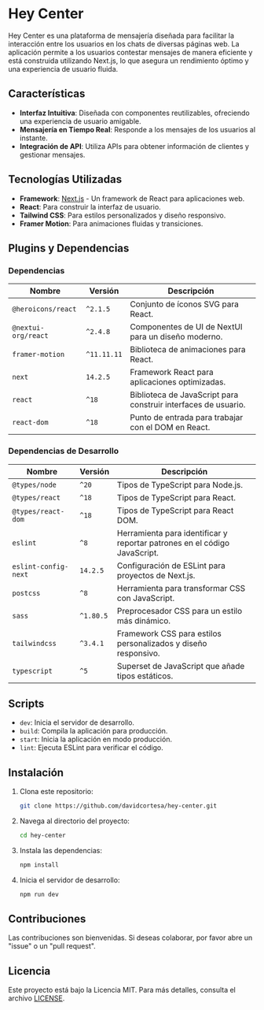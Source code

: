 # Hey Center

Hey Center es una plataforma de mensajería diseñada para facilitar la interacción entre los usuarios en los chats de diversas páginas web. La aplicación permite a los usuarios contestar mensajes de manera eficiente y está construida utilizando Next.js, lo que asegura un rendimiento óptimo y una experiencia de usuario fluida.

## Características

- **Interfaz Intuitiva**: Diseñada con componentes reutilizables, ofreciendo una experiencia de usuario amigable.
- **Mensajería en Tiempo Real**: Responde a los mensajes de los usuarios al instante.
- **Integración de API**: Utiliza APIs para obtener información de clientes y gestionar mensajes.

## Tecnologías Utilizadas

- **Framework**: [Next.js](https://nextjs.org/) - Un framework de React para aplicaciones web.
- **React**: Para construir la interfaz de usuario.
- **Tailwind CSS**: Para estilos personalizados y diseño responsivo.
- **Framer Motion**: Para animaciones fluidas y transiciones.

## Plugins y Dependencias

### Dependencias

| Nombre                     | Versión     | Descripción                                                  |
|---------------------------|-------------|--------------------------------------------------------------|
| `@heroicons/react`        | `^2.1.5`    | Conjunto de íconos SVG para React.                          |
| `@nextui-org/react`       | `^2.4.8`    | Componentes de UI de NextUI para un diseño moderno.        |
| `framer-motion`           | `^11.11.11` | Biblioteca de animaciones para React.                        |
| `next`                    | `14.2.5`    | Framework React para aplicaciones optimizadas.              |
| `react`                   | `^18`       | Biblioteca de JavaScript para construir interfaces de usuario.|
| `react-dom`               | `^18`       | Punto de entrada para trabajar con el DOM en React.        |

### Dependencias de Desarrollo

| Nombre                        | Versión     | Descripción                                                    |
|------------------------------|-------------|--------------------------------------------------------------|
| `@types/node`                | `^20`       | Tipos de TypeScript para Node.js.                           |
| `@types/react`               | `^18`       | Tipos de TypeScript para React.                             |
| `@types/react-dom`           | `^18`       | Tipos de TypeScript para React DOM.                         |
| `eslint`                     | `^8`        | Herramienta para identificar y reportar patrones en el código JavaScript. |
| `eslint-config-next`         | `14.2.5`    | Configuración de ESLint para proyectos de Next.js.         |
| `postcss`                    | `^8`        | Herramienta para transformar CSS con JavaScript.            |
| `sass`                       | `^1.80.5`   | Preprocesador CSS para un estilo más dinámico.              |
| `tailwindcss`                | `^3.4.1`    | Framework CSS para estilos personalizados y diseño responsivo. |
| `typescript`                 | `^5`        | Superset de JavaScript que añade tipos estáticos.           |

## Scripts

- `dev`: Inicia el servidor de desarrollo.
- `build`: Compila la aplicación para producción.
- `start`: Inicia la aplicación en modo producción.
- `lint`: Ejecuta ESLint para verificar el código.

## Instalación

1. Clona este repositorio:
   ```bash
   git clone https://github.com/davidcortesa/hey-center.git
   ```
2. Navega al directorio del proyecto:
   ```bash
   cd hey-center
   ```
3. Instala las dependencias:
   ```bash
   npm install
   ```
4. Inicia el servidor de desarrollo:
   ```bash
   npm run dev
   ```

## Contribuciones

Las contribuciones son bienvenidas. Si deseas colaborar, por favor abre un "issue" o un "pull request".

## Licencia

Este proyecto está bajo la Licencia MIT. Para más detalles, consulta el archivo [LICENSE](LICENSE).
